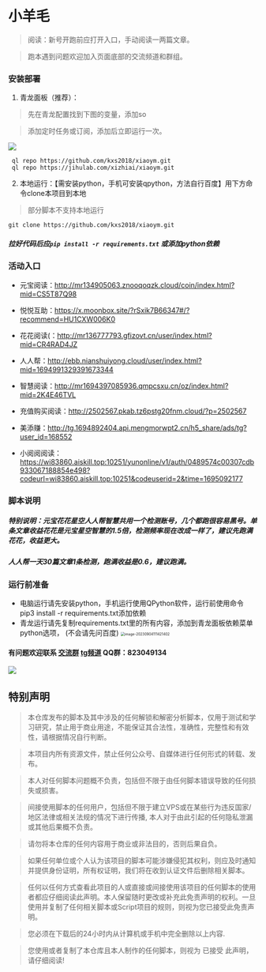 # 小羊毛

> 阅读：新号开跑前应打开入口，手动阅读一两篇文章。

> 跑本遇到问题欢迎加入页面底部的交流频道和群组。

### 安装部署
1. 青龙面板（推荐）：
> 先在青龙配置找到下图的变量，添加so

> 添加定时任务或订阅，添加后立即运行一次。

![](https://i.ibb.co/0Z4knth/20-56-05-ff7173b0dbe5fe001f203af49adc6d8b-04f041701.png)
```
 ql repo https://github.com/kxs2018/xiaoym.git
 ql repo https://jihulab.com/xizhiai/xiaoym.git
```
2. 本地运行：【需安装python，手机可安装qpython，方法自行百度】用下方命令clone本项目到本地
> 部分脚本不支持本地运行
```
git clone https://github.com/kxs2018/xiaoym.git
```

##### 拉好代码后应`pip install -r requirements.txt` 或添加python依赖

### 活动入口

- 元宝阅读：http://mr134905063.znooqoqzk.cloud/coin/index.html?mid=CS5T87Q98

- 悦悦互助：https://x.moonbox.site/?rSxik7B66347#/?recommend=HU1CXW006K0

- 花花阅读(：http://mr136777793.gfizovt.cn/user/index.html?mid=CR4RAD4JZ
  
- 人人帮：http://ebb.nianshuiyong.cloud/user/index.html?mid=1694991329391673344
  
- 智慧阅读：http://mr1694397085936.qmpcsxu.cn/oz/index.html?mid=2K4E46TVL

- 充值购买阅读：http://2502567.pkab.tz6pstg20fnm.cloud/?p=2502567

- 美添赚：http://tg.1694892404.api.mengmorwpt2.cn/h5_share/ads/tg?user_id=168552

- 小阅阅阅读：https://wi83860.aiskill.top:10251/yunonline/v1/auth/0489574c00307cdb933067188854e498?codeurl=wi83860.aiskill.top:10251&codeuserid=2&time=1695092177

### 脚本说明
##### 特别说明：元宝花花星空人人帮智慧共用一个检测账号，几个都跑很容易黑号。单条文章收益花花是元宝星空智慧的1.5倍，检测频率现在改成一样了，建议先跑满花花，收益更大。
##### 人人帮一天30篇文章1条检测，跑满收益是0.6，建议跑满。


### 运行前准备

- 电脑运行请先安装python，手机运行使用QPython软件，运行前使用命令pip3 install -r requirements.txt添加依赖
- 青龙运行请先复制requirements.txt里的所有内容，添加到青龙面板依赖菜单python选项，
  (不会请先问百度)
  <img src="https://i.ibb.co/YkvPSfw/11-14-22-1a2c3190414bbb47831b867cdc7974e8-508d11540.png" alt="image-20230904111421402" style="zoom:50%;" />

#### 有问题欢迎联系 [交流群](https://t.me/+cNiIXWDt0QM2N2Fl)    [tg频道](https://t.me/+uyR92pduL3RiNzc1) QQ群：823049134

![](https://i.ibb.co/ZhPQBTt/23-31-26-439dc347ab44862bdff1da0c4ca9fe90-a3830b2e7.png)

## 特别声明
> 本仓库发布的脚本及其中涉及的任何解锁和解密分析脚本，仅用于测试和学习研究，禁止用于商业用途，不能保证其合法性，准确性，完整性和有效性，请根据情况自行判断。

> 本项目内所有资源文件，禁止任何公众号、自媒体进行任何形式的转载、发布。

> 本人对任何脚本问题概不负责，包括但不限于由任何脚本错误导致的任何损失或损害。

> 间接使用脚本的任何用户，包括但不限于建立VPS或在某些行为违反国家/地区法律或相关法规的情况下进行传播, 本人对于由此引起的任何隐私泄漏或其他后果概不负责。

> 请勿将本仓库的任何内容用于商业或非法目的，否则后果自负。

> 如果任何单位或个人认为该项目的脚本可能涉嫌侵犯其权利，则应及时通知并提供身份证明，所有权证明，我们将在收到认证文件后删除相关脚本。

> 任何以任何方式查看此项目的人或直接或间接使用该项目的任何脚本的使用者都应仔细阅读此声明。本人保留随时更改或补充此免责声明的权利。一旦使用并复制了任何相关脚本或Script项目的规则，则视为您已接受此免责声明。

> 您必须在下载后的24小时内从计算机或手机中完全删除以上内容.

> 您使用或者复制了本仓库且本人制作的任何脚本，则视为 已接受 此声明，请仔细阅读!
